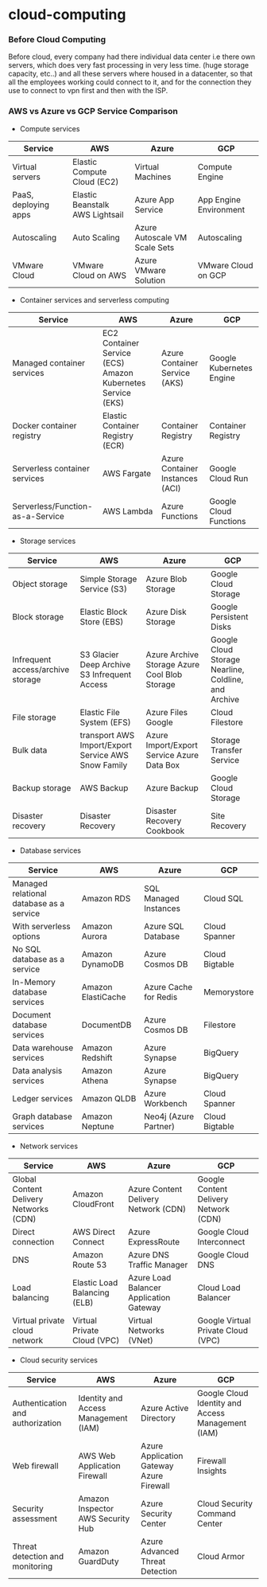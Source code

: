 # cloud-computing

### Before Cloud Computing
Before cloud, every company had there individual data center i.e there own servers, which does very fast processing in very less time. (huge storage capacity, etc..)
and all these servers where housed in a datacenter, so that all the employees working could connect to it, and for the connection they use to connect to vpn first and then with the ISP. 


### AWS vs Azure vs GCP Service Comparison

- Compute services

Service | AWS | Azure | GCP         
------------ | ------------- | ------------- | ------------- 
Virtual servers | Elastic Compute Cloud (EC2) | Virtual Machines | Compute Engine
PaaS, deploying apps | Elastic Beanstalk AWS Lightsail | Azure App Service | App Engine Environment
Autoscaling | Auto Scaling | Azure Autoscale VM Scale Sets | Autoscaling
VMware Cloud | VMware Cloud on AWS | Azure VMware Solution | VMware Cloud on GCP


- Container services and serverless computing

Service | AWS | Azure | GCP         
------------ | ------------- | ------------- | ------------- 
Managed container services	| EC2 Container Service (ECS) Amazon Kubernetes Service (EKS) |	Azure Container Service (AKS)	| Google Kubernetes Engine
Docker container registry	| Elastic Container Registry (ECR) | Container Registry	| Container Registry
Serverless container services| 	AWS Fargate | 	Azure Container Instances (ACI) | Google Cloud Run
Serverless/Function-as-a-Service |	AWS Lambda | Azure Functions | Google Cloud Functions


- Storage services

Service | AWS | Azure | GCP         
------------ | ------------- | ------------- | ------------- 
Object storage |	Simple Storage Service (S3) |	Azure Blob Storage |	Google Cloud Storage
Block storage	| Elastic Block Store (EBS) |	Azure Disk Storage |	Google Persistent Disks
Infrequent access/archive storage |	S3 Glacier Deep Archive S3 Infrequent Access |	Azure Archive Storage Azure Cool Blob Storage	 | Google Cloud Storage Nearline, Coldline, and Archive
File storage| 	Elastic File System (EFS) |	Azure Files	Google | Cloud Filestore
Bulk data | transport	AWS Import/Export Service AWS Snow Family	| Azure Import/Export Service Azure Data Box  |	Storage Transfer Service
Backup storage |	AWS Backup|	Azure Backup |	Google Cloud Storage
Disaster recovery |	Disaster Recovery | Disaster Recovery Cookbook |	Site Recovery


- Database services

Service | AWS | Azure | GCP         
------------ | ------------- | ------------- | ------------- 
Managed relational database as a service | Amazon RDS |SQL Managed Instances | Cloud SQL
With serverless options |	Amazon Aurora	| Azure SQL Database | Cloud Spanner
No SQL database as a service | Amazon DynamoDB | Azure Cosmos DB | Cloud Bigtable
In-Memory database services	| Amazon ElastiCache|	Azure Cache for Redis|Memorystore
Document database services | DocumentDB	| Azure Cosmos DB	 | Filestore
Data warehouse services	| Amazon Redshift |	Azure Synapse |	BigQuery
Data analysis services |	Amazon Athena| 	Azure Synapse	| BigQuery
Ledger services	| Amazon QLDB |	Azure Workbench	| Cloud Spanner
Graph database services| 	Amazon Neptune| 	Neo4j (Azure Partner)	| Cloud Bigtable


- Network services

Service | AWS | Azure | GCP         
------------ | ------------- | ------------- | ------------- 
Global Content Delivery Networks (CDN)	| Amazon CloudFront | 	Azure Content Delivery Network (CDN) | Google Content Delivery Network (CDN)
Direct connection |	AWS Direct Connect |	Azure ExpressRoute	| Google Cloud Interconnect
DNS |	Amazon Route 53 |	Azure DNS Traffic Manager |	Google Cloud DNS
Load balancing | 	Elastic Load Balancing (ELB)| 	Azure Load Balancer Application  Gateway |	Cloud Load Balancer
Virtual private cloud network | 	Virtual Private Cloud (VPC)	| Virtual Networks (VNet)	| Google Virtual Private Cloud (VPC)


- Cloud security services

Service | AWS | Azure | GCP         
------------ | ------------- | ------------- | ------------- 
Authentication and authorization |	Identity and Access Management (IAM) | Azure Active Directory | Google Cloud Identity and Access Management (IAM)
Web firewall |	AWS Web Application Firewall |	Azure Application Gateway Azure Firewall	 | Firewall Insights
Security assessment	| Amazon Inspector AWS Security Hub	| Azure Security Center| 	Cloud Security Command Center
Threat detection and monitoring |	Amazon GuardDuty |	Azure Advanced Threat Detection |	Cloud Armor










